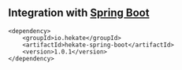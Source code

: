## Integration with [Spring Boot](https://projects.spring.io/spring-boot/)
 
 ```
 <dependency>
     <groupId>io.hekate</groupId>
     <artifactId>hekate-spring-boot</artifactId>
     <version>1.0.1</version>
 </dependency>
 ```
